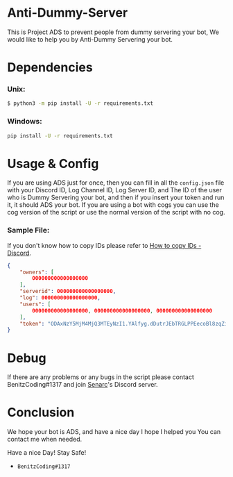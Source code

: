 # Anti-Dummy-Server
This is Project ADS to prevent people from dummy servering your bot, We would like to help you by Anti-Dummy Servering your bot.

# Dependencies

### Unix:
```sh
$ python3 -m pip install -U -r requirements.txt
```
### Windows:
```sh
pip install -U -r requirements.txt
```

# Usage & Config
If you are using ADS just for once, then you can fill in all the `config.json` file with your Discord ID, Log Channel ID, Log Server ID, and The ID of the user who is Dummy Servering your bot, and then if you insert your token and run it, it should ADS your bot. 
If you are using a bot with cogs you can use the cog version of the script or use the normal version of the script with no cog.

### Sample File:
If you don't know how to copy IDs please refer to [How to copy IDs - Discord](https://support.discord.com/hc/en-us/articles/206346498-Where-can-I-find-my-User-Server-Message-ID-).
```json
{
	"owners": [
		000000000000000000
	],
	"serverid": 000000000000000000,
	"log": 000000000000000000,
	"users": [
		000000000000000000, 000000000000000000, 000000000000000000
	],
	"token": "ODAxNzY5MjM4MjQ3MTEyNzI1.YAlfyg.dDutrJEbTRGLPPEecoBl8zqZifk"
}
```

# Debug
If there are any problems or any bugs in the script please contact BenitzCoding#1317 and join [Senarc](https://senarc.online/discord)'s Discord server.

# Conclusion
We hope your bot is ADS, and have a nice day I hope I helped you You can contact me when needed.

Have a nice Day! Stay Safe!

- `BenitzCoding#1317`
